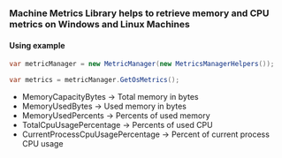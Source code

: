### Machine Metrics Library helps to retrieve memory and CPU metrics on Windows and Linux Machines

#### Using example

```csharp
var metricManager = new MetricManager(new MetricsManagerHelpers());

var metrics = metricManager.GetOsMetrics();
```
- MemoryCapacityBytes -> Total memory in bytes
- MemoryUsedBytes     -> Used memory in bytes
- MemoryUsedPercents  -> Percents of used memory
- TotalCpuUsagePercentage -> Percents of used CPU
- CurrentProcessCpuUsagePercentage -> Percent of current process CPU usage

